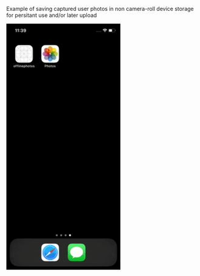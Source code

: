 Example of saving captured user photos in non camera-roll device storage for persitant use and/or later upload

<img src="/assets/local-photos.gif" width=300>
